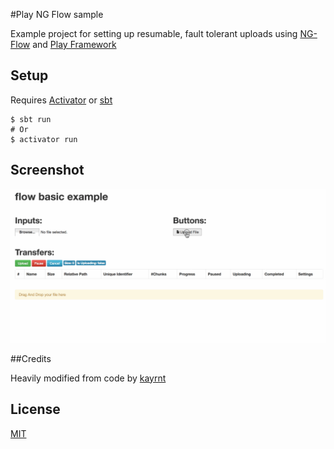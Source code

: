 #Play NG Flow sample

Example project for setting up resumable, fault tolerant uploads using
[NG-Flow](http://flowjs.github.io/ng-flow/) and [Play Framework](https://www.playframework.com/)

## Setup

Requires [Activator](https://www.lightbend.com/activator/download) or [sbt](http://www.scala-sbt.org/download.html)

    $ sbt run
    # Or
    $ activator run


Screenshot
--------
![demo](readme_resources/NGflowsample_demo.gif)

##Credits

Heavily modified from code by [kayrnt](http://www.kayrnt.fr)

## License

[MIT](LICENSE)
